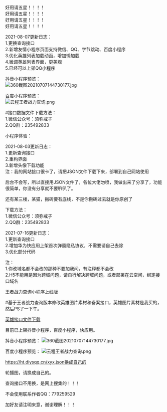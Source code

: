 好用请五星！！！！  
好用请五星！！！！  
好用请五星！！！！  
好用请五星！！！！  

2021-08-07更新日志：  
1.更换查询接口  
2.新增友情小程序页面支持微信、QQ、字节跳动、百度小程序  
3.优化英雄列表加载动画，增加懒加载  
4.微调英雄列表界面，更美观  
5.已经可以上架QQ小程序  

抖音小程序预览：  
![360截图20210707144730177.jpg](https://blog.imyc.cn/usr/uploads/2021/07/1663334583.jpg)  

百度小程序预览：  
![云程王者战力查询.png](https://blog.imyc.cn/usr/uploads/2021/07/875860555.png)  

#接口数据文件下载方法：  
1.微信公众号：须弥戒子  
2.QQ群：235492833  

小程序体验：  




2021-08-03更新日志：  
1.更新查询接口  
2.重构界面  
3.新增头像下载功能  
注：我的网站接口很卡了，请把JSON文件下载下来，部署到自己网站使用  

后台不会写，所以直接用JSON文件了，各位大佬勿喷，我做出来了分享了，功能很简单，你没有分享就不要叭叭了。  

还有某三楼，某猫，搬砖要有底线，不是你搬砖过去就是你原创了  

下载方法：  
1.微信公众号：须弥戒子  
2.QQ群：235492833  

2021-07-16更新日志：  
1.更新查询接口  
2.增加华为快应用上架首次弹窗隐私协议，不需要请自己去除  
3.优化部分代码  

注：  
1.你改域名都不会改的那种不要加我问，有注释都不会改  
2.H5不能用是因为跨域问题，请自行解决跨域问题，或者部署在云空间，绑定接口域名  

  
王者战力查询小程序上线版  

#基于王者战力查询版本修改英雄图片素材和备案接口，英雄图片素材是我买的，然后PS了一下午。  

[英雄接口文件下载](https://blog.imyc.cn/usr/uploads/2021/07/1869548104.rar)

目前已上架抖音小程序，百度小程序，快应用。  


抖音小程序预览：
![360截图20210707144730177.jpg](https://blog.imyc.cn/usr/uploads/2021/07/1663334583.jpg)  

百度小程序预览：
![云程王者战力查询.png](https://blog.imyc.cn/usr/uploads/2021/07/875860555.png)  

https://ht.diysqq.cn/xyx.json换成自己的  

轮播图，请换成自己的。  

查询接口不用换，是网上搜集的！！！  

不会使用联系作者QQ：779259529  

加好友请注明来意，谢谢理解！！！
